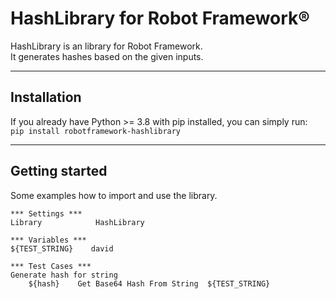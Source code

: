 
# HashLibrary for Robot Framework®

HashLibrary is an  library for Robot Framework.  
It generates hashes based on the given inputs.

---
## Installation
If you already have Python >= 3.8 with pip installed, you can simply run:  
`pip install robotframework-hashlibrary`

---
## Getting started
Some examples how to import and use the library.

``` robotframework
*** Settings ***
Library            HashLibrary

*** Variables ***
${TEST_STRING}    david

*** Test Cases ***
Generate hash for string
    ${hash}    Get Base64 Hash From String  ${TEST_STRING}

```

